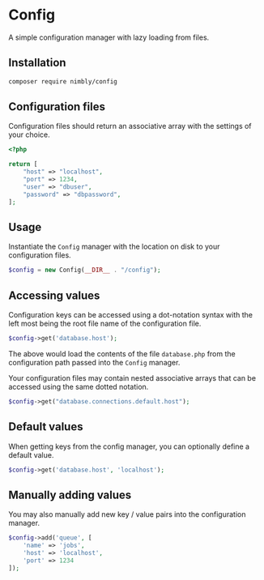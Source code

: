 # Config

A simple configuration manager with lazy loading from files.

## Installation

```bash
composer require nimbly/config
```

## Configuration files

Configuration files should return an associative array with the settings of your choice.

```php
<?php

return [
	"host" => "localhost",
	"port" => 1234,
	"user" => "dbuser",
	"password" => "dbpassword",
];
```

## Usage

Instantiate the ```Config``` manager with the location on disk to your configuration files.

```php
$config = new Config(__DIR__ . "/config");
```

## Accessing values

Configuration keys can be accessed using a dot-notation syntax with the left most being the root file name of the configuration file.

```php
$config->get('database.host');
```

The above would load the contents of the file ```database.php``` from the configuration path passed into the ```Config``` manager.

Your configuration files may contain nested associative arrays that can be accessed using the same dotted notation.

```php
$config->get("database.connections.default.host");
```

## Default values

When getting keys from the config manager, you can optionally define a default value.

```php
$config->get('database.host', 'localhost');
```

## Manually adding values

You may also manually add new key / value pairs into the configuration manager.

```php
$config->add('queue', [
	'name' => 'jobs',
	'host' => 'localhost',
	'port' => 1234
]);
```